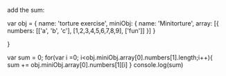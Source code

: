 add the sum: 

var obj = {
	name: 'torture exercise',
	miniObj: {
		name: 'Minitorture',
		array: [{
			numbers: [['a', 'b', 'c'], [1,2,3,4,5,6,7,8,9], 			['fun']]
		}]
	}

}

var sum = 0;
for(var i =0; i<obj.miniObj.array[0].numbers[1].length;i++){
sum += obj.miniObj.array[0].numbers[1][i]
}
console.log(sum)